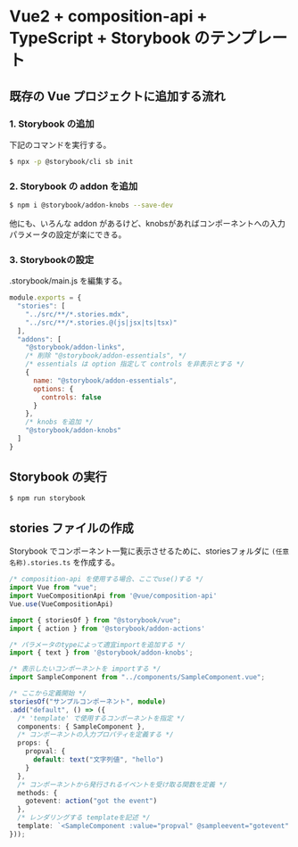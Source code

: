 # Vue2 + composition-api + TypeScript + Storybook のテンプレート

## 既存の Vue プロジェクトに追加する流れ

### 1. Storybook の追加
下記のコマンドを実行する。
```sh
$ npx -p @storybook/cli sb init 
```

### 2. Storybook の addon を追加
```sh
$ npm i @storybook/addon-knobs --save-dev
```
他にも、いろんな addon があるけど、knobsがあればコンポーネントへの入力パラメータの設定が楽にできる。

### 3. Storybookの設定

.storybook/main.js を編集する。
```js
module.exports = {
  "stories": [
    "../src/**/*.stories.mdx",
    "../src/**/*.stories.@(js|jsx|ts|tsx)"
  ],
  "addons": [
    "@storybook/addon-links",
    /* 削除 "@storybook/addon-essentials", */
    /* essentials は option 指定して controls を非表示とする */
    {
      name: "@storybook/addon-essentials",
      options: {
        controls: false
      }
    },
    /* knobs を追加 */
    "@storybook/addon-knobs"
  ]
}
```

## Storybook の実行

```sh
$ npm run storybook
```

## stories ファイルの作成

Storybook でコンポーネント一覧に表示させるために、storiesフォルダに ```(任意名称).stories.ts``` を作成する。

```ts
/* composition-api を使用する場合、ここでuse()する */
import Vue from "vue";
import VueCompositionApi from '@vue/composition-api'
Vue.use(VueCompositionApi)

import { storiesOf } from "@storybook/vue";
import { action } from '@storybook/addon-actions'

/* パラメータのtypeによって適宜importを追加する */
import { text } from '@storybook/addon-knobs';

/* 表示したいコンポーネントを importする */
import SampleComponent from "../components/SampleComponent.vue";

/* ここから定義開始 */
storiesOf("サンプルコンポーネント", module)
.add("default", () => ({
  /* 'template' で使用するコンポーネントを指定 */
  components: { SampleComponent },
  /* コンポーネントの入力プロパティを定義する */
  props: {
    propval: {
      default: text("文字列値", "hello")
    }
  },
  /* コンポーネントから発行されるイベントを受け取る関数を定義 */
  methods: {
    gotevent: action("got the event")
  },
  /* レンダリングする templateを記述 */
  template: `<SampleComponent :value="propval" @sampleevent="gotevent" />`
}));
```